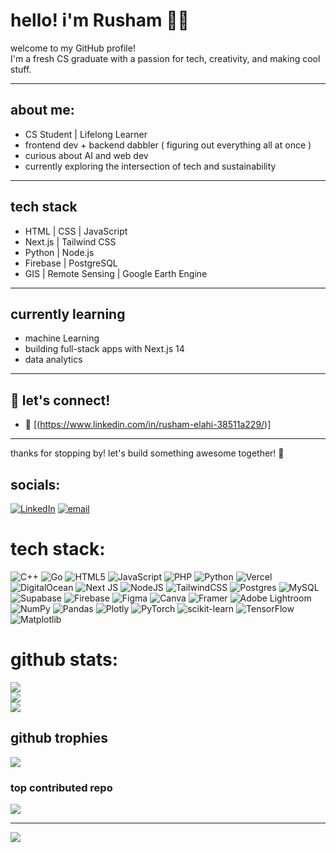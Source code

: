 # hello! i'm Rusham 👩‍💻

welcome to my GitHub profile!  
I'm a fresh CS graduate with a passion for tech, creativity, and making cool stuff. 

---

## about me: 
-  CS Student | Lifelong Learner  
-  frontend dev + backend dabbler ( figuring out everything all at once )  
-  curious about AI and web dev  
-  currently exploring the intersection of tech and sustainability  

---

## tech stack
-  HTML | CSS | JavaScript 
-  Next.js | Tailwind CSS  
-  Python | Node.js  
-  Firebase | PostgreSQL  
-  GIS | Remote Sensing | Google Earth Engine  

---

## currently learning
-  machine Learning
-  building full-stack apps with Next.js 14
-  data analytics

---

## 💌 let's connect!
- 📧 [(https://www.linkedin.com/in/rusham-elahi-38511a229/)] 

---


thanks for stopping by! 
let's build something awesome together! 🚀


## socials:
[![LinkedIn](https://img.shields.io/badge/LinkedIn-%230077B5.svg?logo=linkedin&logoColor=white)](https://linkedin.com/in/https://www.linkedin.com/in/rusham-elahi-38511a229/) [![email](https://img.shields.io/badge/Email-D14836?logo=gmail&logoColor=white)](mailto:elahirusham@gmail.com) 

# tech stack:
![C++](https://img.shields.io/badge/c++-%2300599C.svg?style=for-the-badge&logo=c%2B%2B&logoColor=white) ![Go](https://img.shields.io/badge/go-%2300ADD8.svg?style=for-the-badge&logo=go&logoColor=white) ![HTML5](https://img.shields.io/badge/html5-%23E34F26.svg?style=for-the-badge&logo=html5&logoColor=white) ![JavaScript](https://img.shields.io/badge/javascript-%23323330.svg?style=for-the-badge&logo=javascript&logoColor=%23F7DF1E) ![PHP](https://img.shields.io/badge/php-%23777BB4.svg?style=for-the-badge&logo=php&logoColor=white) ![Python](https://img.shields.io/badge/python-3670A0?style=for-the-badge&logo=python&logoColor=ffdd54) ![Vercel](https://img.shields.io/badge/vercel-%23000000.svg?style=for-the-badge&logo=vercel&logoColor=white) ![DigitalOcean](https://img.shields.io/badge/DigitalOcean-%230167ff.svg?style=for-the-badge&logo=digitalOcean&logoColor=white) ![Next JS](https://img.shields.io/badge/Next-black?style=for-the-badge&logo=next.js&logoColor=white) ![NodeJS](https://img.shields.io/badge/node.js-6DA55F?style=for-the-badge&logo=node.js&logoColor=white) ![TailwindCSS](https://img.shields.io/badge/tailwindcss-%2338B2AC.svg?style=for-the-badge&logo=tailwind-css&logoColor=white) ![Postgres](https://img.shields.io/badge/postgres-%23316192.svg?style=for-the-badge&logo=postgresql&logoColor=white) ![MySQL](https://img.shields.io/badge/mysql-4479A1.svg?style=for-the-badge&logo=mysql&logoColor=white) ![Supabase](https://img.shields.io/badge/Supabase-3ECF8E?style=for-the-badge&logo=supabase&logoColor=white) ![Firebase](https://img.shields.io/badge/firebase-a08021?style=for-the-badge&logo=firebase&logoColor=ffcd34) ![Figma](https://img.shields.io/badge/figma-%23F24E1E.svg?style=for-the-badge&logo=figma&logoColor=white) ![Canva](https://img.shields.io/badge/Canva-%2300C4CC.svg?style=for-the-badge&logo=Canva&logoColor=white) ![Framer](https://img.shields.io/badge/Framer-black?style=for-the-badge&logo=framer&logoColor=blue) ![Adobe Lightroom](https://img.shields.io/badge/Adobe%20Lightroom-31A8FF.svg?style=for-the-badge&logo=Adobe%20Lightroom&logoColor=white) ![NumPy](https://img.shields.io/badge/numpy-%23013243.svg?style=for-the-badge&logo=numpy&logoColor=white) ![Pandas](https://img.shields.io/badge/pandas-%23150458.svg?style=for-the-badge&logo=pandas&logoColor=white) ![Plotly](https://img.shields.io/badge/Plotly-%233F4F75.svg?style=for-the-badge&logo=plotly&logoColor=white) ![PyTorch](https://img.shields.io/badge/PyTorch-%23EE4C2C.svg?style=for-the-badge&logo=PyTorch&logoColor=white) ![scikit-learn](https://img.shields.io/badge/scikit--learn-%23F7931E.svg?style=for-the-badge&logo=scikit-learn&logoColor=white) ![TensorFlow](https://img.shields.io/badge/TensorFlow-%23FF6F00.svg?style=for-the-badge&logo=TensorFlow&logoColor=white) ![Matplotlib](https://img.shields.io/badge/Matplotlib-%23ffffff.svg?style=for-the-badge&logo=Matplotlib&logoColor=black)
# github stats:
![](https://github-readme-stats.vercel.app/api?username=rushammm&theme=merko&hide_border=false&include_all_commits=false&count_private=false)<br/>
![](https://nirzak-streak-stats.vercel.app/?user=rushammm&theme=merko&hide_border=false)<br/>
![](https://github-readme-stats.vercel.app/api/top-langs/?username=rushammm&theme=merko&hide_border=false&include_all_commits=false&count_private=false&layout=compact)

## github trophies
![](https://github-profile-trophy.vercel.app/?username=rushammm&theme=dracula&no-frame=false&no-bg=true&margin-w=4)

### top contributed repo
![](https://github-contributor-stats.vercel.app/api?username=rushammm&limit=5&theme=dark&combine_all_yearly_contributions=true)

---
[![](https://visitcount.itsvg.in/api?id=rushammm&icon=0&color=0)](https://visitcount.itsvg.in)

<!-- Proudly created with GPRM ( https://gprm.itsvg.in ) -->
